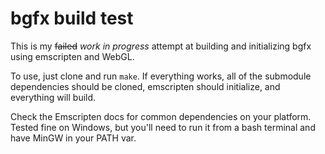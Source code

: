 # bgfx build test

This is my ~~failed~~ *work in progress* attempt at building and initializing bgfx using emscripten and WebGL.

To use, just clone and run `make`. If everything works, all of the submodule dependencies should be cloned, emscripten should initialize, and everything will build.

Check the Emscripten docs for common dependencies on your platform.
Tested fine on Windows, but you'll need to run it from a bash terminal and have MinGW in your PATH var.